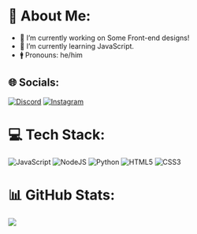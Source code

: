 # 💫 About Me:

- 🔭 I’m currently working on Some Front-end designs!
- 🌱 I’m currently learning JavaScript.
- 🚹 Pronouns: he/him

## 🌐 Socials:
[![Discord](https://img.shields.io/badge/Discord-%237289DA.svg?logo=discord&logoColor=white)](https://discord.gg/https://discord.gg/UmtEtYbyT5 ) [![Instagram](https://img.shields.io/badge/Instagram-%23E4405F.svg?logo=Instagram&logoColor=white)](https://instagram.com/WhoisNyma) 

# 💻 Tech Stack:
![JavaScript](https://img.shields.io/badge/javascript-%23323330.svg?style=for-the-badge&logo=javascript&logoColor=%23F7DF1E)
![NodeJS](https://img.shields.io/badge/node.js-6DA55F?style=for-the-badge&logo=node.js&logoColor=white)
![Python](https://img.shields.io/badge/Python-3776AB?style=for-the-badge&logo=python&logoColor=white)
![HTML5](https://img.shields.io/badge/HTML5-E34F26?style=for-the-badge&logo=html5&logoColor=white)
![CSS3](https://img.shields.io/badge/CSS3-1572B6?style=for-the-badge&logo=css3&logoColor=white)

# 📊 GitHub Stats:
![](https://github-readme-stats.vercel.app/api/top-langs/?username=whoisneon&theme=rose_pine&hide_border=true&include_all_commits=true&count_private=true&layout=compact)

